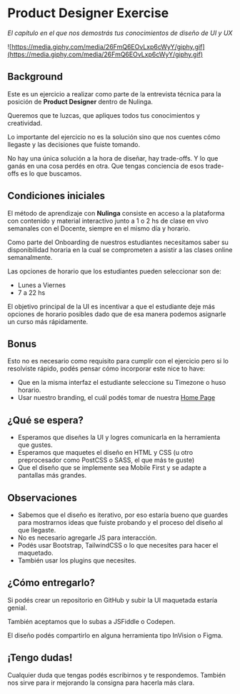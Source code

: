# Product Designer Exercise

*El capítulo en el que nos demostrás tus conocimientos de diseño de UI y UX*

![https://media.giphy.com/media/26FmQ6EOvLxp6cWyY/giphy.gif](https://media.giphy.com/media/26FmQ6EOvLxp6cWyY/giphy.gif)

## **Background**

Este es un ejercicio a realizar como parte de la entrevista técnica para la posición de **Product Designer** dentro de Nulinga.

Queremos que te luzcas, que apliques todos tus conocimientos y creatividad.

Lo importante del ejercicio no es la solución sino que nos cuentes cómo llegaste y las decisiones que fuiste tomando.

No hay una única solución a la hora de diseñar, hay trade-offs. Y lo que ganás en una cosa perdés en otra. Que tengas conciencia de esos trade-offs es lo que buscamos.

## Condiciones iniciales

El método de aprendizaje con **Nulinga** consiste en acceso a la plataforma con contenido y material interactivo junto a 1 o 2 hs de clase en vivo semanales con el Docente, siempre en el mismo día y horario. 

Como parte del Onboarding de nuestros estudiantes necesitamos saber su disponibilidad horaria en la cual se comprometen a asistir a las clases online semanalmente.

Las opciones de horario que los estudiantes pueden seleccionar son de: 

- Lunes a Viernes
- 7 a 22 hs

El objetivo principal de la UI es incentivar a que el estudiante deje más opciones de horario posibles dado que de esa manera podemos asignarle un curso más rápidamente. 

## Bonus

Esto no es necesario como requisito para cumplir con el ejercicio pero si lo resolviste rápido, podés pensar cómo incorporar este nice to have:

- Que en la misma interfaz el estudiante seleccione su Timezone o huso horario.
- Usar nuestro branding, el cuál podés tomar de nuestra [Home Page](https://nulinga.com/)

## ¿**Qué se espera?**

- Esperamos que diseñes la UI y logres comunicarla en la herramienta que gustes.
- Esperamos que maquetes el diseño en HTML y CSS (u otro preprocesador como PostCSS o SASS, el que más te guste)
- Que el diseño que se implemente sea Mobile First y se adapte a pantallas más grandes.

## Observaciones

- Sabemos que el diseño es iterativo, por eso estaría bueno que guardes para mostrarnos ideas que fuiste probando y el proceso del diseño al que llegaste.
- No es necesario agregarle JS para interacción.
- Podés usar Bootstrap, TailwindCSS o lo que necesites para hacer el maquetado.
- También usar los plugins que necesites.

## **¿Cómo entregarlo?**

Si podés crear un repositorio en GitHub y subir la UI maquetada estaría genial.

También aceptamos que lo subas a JSFiddle o Codepen. 

El diseño podés compartirlo en alguna herramienta tipo InVision o Figma.

## **¡Tengo dudas!**

Cualquier duda que tengas podés escribirnos y te respondemos. También nos sirve para ir mejorando la consigna para hacerla más clara.